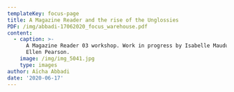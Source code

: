 ```yaml
---
templateKey: focus-page
title: A Magazine Reader and the rise of the Unglossies
PDF: /img/abbadi-17062020_focus_warehouse.pdf
content:
  - caption: >-
      A Magazine Reader 03 workshop. Work in progress by Isabelle Mauduit and
      Ellen Pearson.
    image: /img/img_5041.jpg
    type: images
author: Aïcha Abbadi
date: '2020-06-17'
---
```


